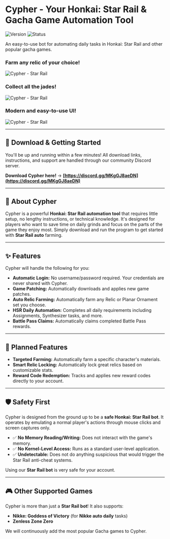# Cypher - Your Honkai: Star Rail & Gacha Game Automation Tool

![Version](https://img.shields.io/badge/version-v0.4-blue?style=for-the-badge)
![Status](https://img.shields.io/badge/status-active-success?style=for-the-badge)

An easy-to-use bot for automating daily tasks in Honkai: Star Rail and other popular gacha games.

### Farm any relic of your choice!
![Cypher - Star Rail](https://i.imgur.com/e6PtwCB.png "Cypher - Farming")
### Collect all the jades!
![Cypher - Star Rail](https://i.imgur.com/HY1tZN6.png "Cypher - Dailys")
### Modern and easy-to-use UI!
![Cypher - Star Rail](https://i.imgur.com/R4HwFgD.png "Cypher - Bot1")
<!---
![Cypher - Star Rail](https://i.imgur.com/wkacMjC.png "Cypher - Bot2")
-->

---

## 💾 Download & Getting Started

You'll be up and running within a few minutes! All download links, instructions, and support are handled through our community Discord server.

**Download Cypher here!** -> **[https://discord.gg/MKgGJ8aeDN](https://discord.gg/MKgGJ8aeDN)**

---

## 🚀 About Cypher

Cypher is a powerful **Honkai: Star Rail automation tool** that requires little setup, no lengthy instructions, or technical knowledge. It's designed for players who want to save time on daily grinds and focus on the parts of the game they enjoy most. Simply download and run the program to get started with **Star Rail auto** farming.

---

## ✨ Features

Cypher will handle the following for you:

* **Automatic Login:** No username/password required. Your credentials are never shared with Cypher.
* **Game Patching:** Automatically downloads and applies new game patches.
* **Auto Relic Farming:** Automatically farm any Relic or Planar Ornament set you choose.
* **HSR Daily Automation:** Completes all daily requirements including Assignments, Synthesizer tasks, and more.
* **Battle Pass Claims:** Automatically claims completed Battle Pass rewards.

---

## 🎯 Planned Features

* **Targeted Farming:** Automatically farm a specific character's materials.
* **Smart Relic Locking:** Automatically lock great relics based on customizable stats.
* **Reward Code Redemption:** Tracks and applies new reward codes directly to your account.

---

## 🛡️ Safety First

Cypher is designed from the ground up to be a **safe Honkai: Star Rail bot**. It operates by emulating a normal player's actions through mouse clicks and screen captures only.

* ✅ **No Memory Reading/Writing:** Does not interact with the game's memory.
* ✅ **No Kernel-Level Access:** Runs as a standard user-level application.
* ✅ **Undetectable:** Does not do anything suspicious that would trigger the Star Rail anti-cheat systems.

Using our **Star Rail bot** is very safe for your account.

---

## 🎮 Other Supported Games

Cypher is more than just a **Star Rail bot**! It also supports:

* **Nikke: Goddess of Victory** (for **Nikke auto daily** tasks)
* **Zenless Zone Zero**

We will continuously add the most popular Gacha games to Cypher.

